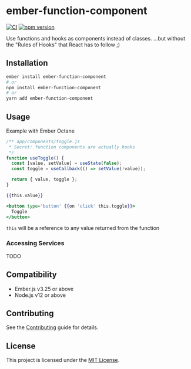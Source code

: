 ember-function-component
==============================================================================

[![CI](https://github.com/NullVoxPopuli/ember-function-component/actions/workflows/ci.yml/badge.svg)](https://github.com/NullVoxPopuli/ember-function-component/actions/workflows/ci.yml)
[![npm version](https://badge.fury.io/js/ember-function-component.svg)](https://www.npmjs.com/package/ember-function-component)


Use functions and hooks as components instead of classes.
...but without the "Rules of Hooks" that React has to follow ;)

Installation
------------------------------------------------------------------------------

```bash
ember install ember-function-component
# or
npm install ember-function-component
# or
yarn add ember-function-component
```

Usage
------------------------------------------------------------------------------

Example with Ember Octane

```js
/** app/components/toggle.js
 * Secret: function components are actually hooks
 */
function useToggle() {
  const [value, setValue] = useState(false);
  const toggle = useCallback(() => setValue(!value));

  return { value, toggle };
}
```
```hbs
{{this.value}}

<button type='button' {{on 'click' this.toggle}}>
  Toggle
</button>
```
`this` will be a reference to any value returned from the function

### Accessing Services

TODO

Compatibility
------------------------------------------------------------------------------

* Ember.js v3.25 or above
* Node.js v12 or above


Contributing
------------------------------------------------------------------------------

See the [Contributing](CONTRIBUTING.md) guide for details.


License
------------------------------------------------------------------------------

This project is licensed under the [MIT License](LICENSE.md).
